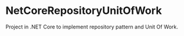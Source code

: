 # NetCoreRepositoryUnitOfWork
Project in .NET Core to implement repository pattern and Unit Of Work.
